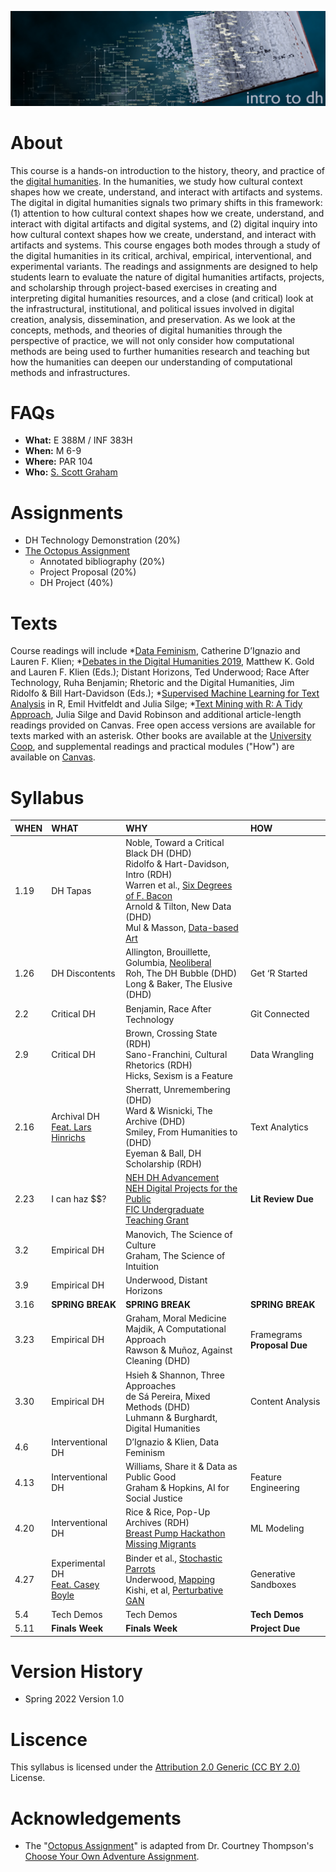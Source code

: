 ![Intro to DH](assets/cover.png)

# About
This course is a hands-on introduction to the history, theory, and practice of the [digital humanities](assets/dh_papers.png). In the humanities, we study how cultural context shapes how we create, understand, and interact with artifacts and systems. The digital in digital humanities signals two primary shifts in this framework: (1) attention to how cultural context shapes how we create, understand, and interact with digital artifacts and digital systems, and (2) digital inquiry into how cultural context shapes how we create, understand, and interact with artifacts and systems. This course engages both modes through a study of the digital humanities in its critical, archival, empirical, interventional, and experimental variants. The readings and assignments are designed to help students learn to evaluate the nature of digital humanities artifacts, projects, and scholarship through project-based exercises in creating and interpreting digital humanities resources, and a close (and critical) look at the infrastructural, institutional, and political issues involved in digital creation, analysis, dissemination, and preservation. As we look at the concepts, methods, and theories of digital humanities through the perspective of practice, we will not only consider how computational methods are being used to further humanities research and teaching but how the humanities can deepen our understanding of computational methods and infrastructures.

# FAQs
* **What:** E 388M / INF 383H 
* **When:** M 6-9
* **Where:** PAR 104
* **Who:** [S. Scott Graham](https://sscottgraham.com)

# Assignments 
* DH Technology Demonstration (20%)
* [The Octopus Assignment](assets/Octopus_Assignment.pdf)
  - Annotated bibliography (20%)
  - Project Proposal (20%)
  - DH Project (40%) 

# Texts
Course readings will include \*[Data Feminism](https://mitpressonpubpub.mitpress.mit.edu/data-feminism), Catherine D’Ignazio and Lauren F. Klien; \*[Debates in the Digital Humanities 2019](https://dhdebates.gc.cuny.edu/projects/debates-in-the-digital-humanities-2019), Matthew K. Gold and Lauren F. Klien (Eds.); Distant Horizons, Ted Underwood; Race After Technology, Ruha Benjamin; Rhetoric and the Digital Humanities, Jim Ridolfo & Bill Hart-Davidson (Eds.); \*[Supervised Machine Learning for Text Analysis](https://smltar.com/) in R, Emil Hvitfeldt and Julia Silge; \*[Text Mining with R: A Tidy Approach](https://www.tidytextmining.com/), Julia Silge and David Robinson and additional article-length readings provided on Canvas. Free open access versions are available for texts marked with an asterisk. Other books are available at the [University Coop](https://www.universitycoop.com/adoption-search), and supplemental readings and practical modules ("How") are available on [Canvas](https://canvas.utexas.edu/). 

# Syllabus
|WHEN |	WHAT |	WHY |	HOW |
|:--|:---|:------|:----|
|1.19 |	DH Tapas | Noble, Toward a Critical Black DH (DHD)<br />Ridolfo & Hart-Davidson, Intro (RDH)<br />Warren et al., [Six Degrees of F. Bacon](http://digitalhumanities.org/dhq/vol/10/3/000244/000244.html)<br />Arnold & Tilton, New Data (DHD)<br />Mul & Masson, [Data-based Art](https://www.tmgonline.nl/articles/10.18146/2213-7653.2018.375/) | |
|1.26 |	DH Discontents |	Allington, Brouillette, Golumbia, [Neoliberal](https://lareviewofbooks.org/article/neoliberal-tools-archives-political-history-digital-humanities/) <br /> Roh, The DH Bubble (DHD) <br />Long & Baker, The Elusive (DHD) |	Get ‘R Started |
|2.2 |	Critical DH | 	Benjamin, Race After Technology |	Git Connected |
|2.9 |	Critical DH |	Brown, Crossing State (RDH) <br />Sano-Franchini, Cultural Rhetorics (RDH) <br />Hicks, Sexism is a Feature | Data Wrangling|
|2.16 |	Archival DH <br />[Feat. Lars Hinrichs](https://liberalarts.utexas.edu/english/faculty/profile.php?eid=lh9896)	| Sherratt, Unremembering (DHD) <br /> Ward & Wisnicki, The Archive (DHD) <br />Smiley, From Humanities to (DHD) <br /> Eyeman & Ball, DH Scholarship (RDH) |	Text Analytics |
|2.23 |	I can haz \$\$? |	[NEH DH Advancement](https://www.neh.gov/grants/odh/digital-humanities-advancement-grants) <br /> [NEH Digital Projects for the Public](https://www.neh.gov/grants/public/digital-projects-the-public) <br /> [FIC Undergraduate Teaching Grant](https://utexas.app.box.com/s/j0aofecfl9d1my4whlxqwf5plneasi46) |	**Lit Review Due** |
|3.2 |Empirical DH |	Manovich, The Science of Culture <br /> Graham, The Science of Intuition ||
|3.9 |Empirical DH |	Underwood, Distant Horizons	||
|3.16 |	**SPRING BREAK** | **SPRING BREAK** | **SPRING BREAK** |
|3.23 |	Empirical DH |Graham, Moral Medicine <br />Majdik, A Computational Approach<br />Rawson & Muñoz, Against Cleaning (DHD)|	Framegrams<br /> **Proposal Due**|
|3.30 |	Empirical DH |	Hsieh & Shannon, Three Approaches <br />de Sá Pereira, Mixed Methods (DHD)<br />Luhmann & Burghardt, Digital Humanities|	Content Analysis |
|4.6 |Interventional DH| D’Ignazio & Klien, Data Feminism	||
|4.13 |Interventional DH|	Williams, Share it & Data as Public Good<br />Graham & Hopkins, AI for Social Justice|	Feature Engineering|
|4.20	|Interventional DH|	Rice & Rice, Pop-Up Archives (RDH)<br />[Breast Pump Hackathon](https://kanarinka.github.io/makethebreastpumpnotsuck/ )<br />[Missing Migrants](https://missingmigrants.iom.int/)|ML Modeling|
|4.27	|Experimental DH<br />[Feat. Casey Boyle](http://caseyboyle.net/)|Binder et al., [Stochastic Parrots](https://dl.acm.org/doi/10.1145/3442188.3445922)<br />Underwood, [Mapping](https://tedunderwood.com/2021/10/21/latent-spaces-of-culture/#_ftn14)<br />Kishi, et al, [Perturbative GAN](https://arxiv.org/ftp/arxiv/papers/1902/1902.01514.pdf) |Generative Sandboxes|
|5.4	|Tech Demos|Tech Demos|**Tech Demos**|
|5.11	|**Finals Week**|	**Finals Week**|**Project Due**|

# Version History  
* Spring 2022 Version 1.0 

# Liscence 
This syllabus is licensed under the [Attribution 2.0 Generic (CC BY 2.0)](https://creativecommons.org/licenses/by/2.0/) License.

# Acknowledgements 
* The "[Octopus Assignment](assets/Octopus_Assignment.pdf)" is adapted from Dr. Courtney Thompson's [Choose Your Own Adventure Assignment](https://twitter.com/Dr_C_Thompson/status/1333492508677058561?s=20).

